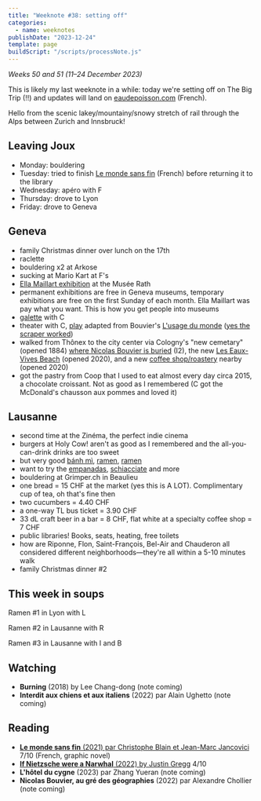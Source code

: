 ```yaml
---
title: "Weeknote #38: setting off"
categories:
  - name: weeknotes
publishDate: "2023-12-24"
template: page
buildScript: "/scripts/processNote.js"
---
```


_Weeks 50 and 51 (11–24 December 2023)_

This is likely my last weeknote in a while: today we're setting off on The Big Trip (!!) and updates will land on [eaudepoisson.com](https://eaudepoisson.com) (French).

Hello from the scenic lakey/mountainy/snowy stretch of rail through the Alps between Zurich and Innsbruck!

## Leaving Joux

- Monday: bouldering
- Tuesday: tried to finish [Le monde sans fin](/notes/le-monde-sans-fin-par-christophe-blain-et-jean-marc-jancovici/) (French) before returning it to the library
- Wednesday: apéro with F
- Thursday: drove to Lyon
- Friday: drove to Geneva

## Geneva

- family Christmas dinner over lunch on the 17th
- raclette
- bouldering x2 at Arkose
- sucking at Mario Kart at F's
- [Ella Maillart exhibition](https://www.mahmah.ch/programme/expositions/ella-maillart) at the Musée Rath
- permanent exhibitions are free in Geneva museums, temporary exhibitions are free on the first Sunday of each month. Ella Maillart was pay what you want. This is how you get people into museums
- [galette](https://maps.app.goo.gl/ZQsRJRPX5dWQUfcPA) with C
- theater with C, [play](https://theatredecarouge.ch/spectacle/lusage-du-monde/) adapted from Bouvier's [L'usage du monde](/notes/l-usage-du-monde-par-nicolas-bouvier/) ([yes the scraper worked](/notes/a-cron-web-scraper-with-telegram-alerts/))
- walked from Thônex to the city center via Cologny's "new cemetary" (opened 1884) [where Nicolas Bouvier is buried](https://cologny.ch/sites/default/files/2022-03/nouveau_Cimetiere_panneau_monuments_personalites.pdf) (I2), the new [Les Eaux-Vives Beach](https://www.geneve.ch/en/eaux-vives-beach) (opened 2020), and a new [coffee shop/roastery](https://maps.app.goo.gl/YGaApVrFzr7SwsSX8) nearby (opened 2020)
- got the pastry from Coop that I used to eat almost every day circa 2015, a chocolate croissant. Not as good as I remembered (C got the McDonald's chausson aux pommes and loved it)

## Lausanne

- second time at the Zinéma, the perfect indie cinema
- burgers at Holy Cow! aren't as good as I remembered and the all-you-can-drink drinks are too sweet
- but very good [bánh mì](https://maps.app.goo.gl/yuBYSbwjd2pZEVFL9), [ramen](https://maps.app.goo.gl/ZX3q4rRcZYB3L5f89), [ramen](https://maps.app.goo.gl/DHE3ANZaMYdg5qSCA)
- want to try the [empanadas](https://maps.app.goo.gl/6ENT2nC2pKjW1T6s7), [schiacciate](https://maps.app.goo.gl/ubMr84c68nYE11ut6) and more
- bouldering at Grimper.ch in Beaulieu
- one bread = 15 CHF at the market (yes this is A LOT). Complimentary cup of tea, oh that's fine then
- two cucumbers = 4.40 CHF
- a one-way TL bus ticket = 3.90 CHF
- 33 dL craft beer in a bar = 8 CHF, flat white at a specialty coffee shop = 7 CHF
- public libraries! Books, seats, heating, free toilets
- how are Riponne, Flon, Saint-François, Bel-Air and Chauderon all considered different neighborhoods—they're all within a 5-10 minutes walk
- family Christmas dinner #2

## This week in soups

Ramen #1 in Lyon with L

Ramen #2 in Lausanne with R

Ramen #3 in Lausanne with I and B

## Watching

- **Burning** (2018) by Lee Chang-dong (note coming)
- **Interdit aux chiens et aux italiens** (2022) par Alain Ughetto (note coming)

## Reading

- [**Le monde sans fin** (2021) par Christophe Blain et Jean-Marc Jancovici](/notes/le-monde-sans-fin-par-christophe-blain-et-jean-marc-jancovici/) 7/10 (French, graphic novel)
- [**If Nietzsche were a Narwhal** (2022) by Justin Gregg](/notes/if-nietzsche-were-a-narwhal-by-justin-gregg/) 4/10
- **L'hôtel du cygne** (2023) par Zhang Yueran (note coming)
- **Nicolas Bouvier, au gré des géographies** (2022) par Alexandre Chollier (note coming)
